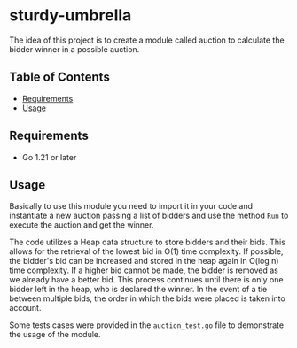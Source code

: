 # sturdy-umbrella

The idea of this project is to create a module called auction to calculate the bidder winner in a possible auction.

## Table of Contents

- [Requirements](#requirements)
- [Usage](#Usage)

## Requirements

- Go 1.21 or later

## Usage

Basically to use this module you need to import it in your code and instantiate a new auction passing a list of bidders 
and use the method `Run` to execute the auction and get the winner.

The code utilizes a Heap data structure to store bidders and their bids. This allows for the retrieval of the lowest bid in O(1) time complexity. If possible, the bidder's bid can be increased and stored in the heap again in O(log n) time complexity. If a higher bid cannot be made, the bidder is removed as we already have a better bid. This process continues until there is only one bidder left in the heap, who is declared the winner. In the event of a tie between multiple bids, the order in which the bids were placed is taken into account.


Some tests cases were provided in the `auction_test.go` file to demonstrate the usage of the module.